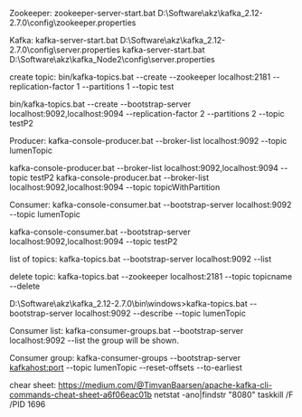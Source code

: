 Zookeeper:
zookeeper-server-start.bat D:\Software\akz\kafka_2.12-2.7.0\config\zookeeper.properties

Kafka:
kafka-server-start.bat D:\Software\akz\kafka_2.12-2.7.0\config\server.properties
kafka-server-start.bat D:\Software\akz\kafka_Node2\config\server.properties


create topic:
bin/kafka-topics.bat --create --zookeeper localhost:2181 --replication-factor 1 --partitions 1 --topic test

bin/kafka-topics.bat --create  --bootstrap-server localhost:9092,localhost:9094 --replication-factor 2 --partitions 2 --topic testP2

Producer:
kafka-console-producer.bat --broker-list localhost:9092 --topic lumenTopic

kafka-console-producer.bat --broker-list localhost:9092,localhost:9094 --topic testP2
kafka-console-producer.bat --broker-list localhost:9092,localhost:9094 --topic topicWithPartition



Consumer:
kafka-console-consumer.bat --bootstrap-server localhost:9092 --topic lumenTopic

kafka-console-consumer.bat --bootstrap-server localhost:9092,localhost:9094 --topic testP2

list of topics:
kafka-topics.bat --bootstrap-server localhost:9092 --list

delete topic:
kafka-topics.bat --zookeeper localhost:2181 --topic topicname --delete

D:\Software\akz\kafka_2.12-2.7.0\bin\windows>kafka-topics.bat --bootstrap-server localhost:9092 --describe --topic lumenTopic

Consumer list:
kafka-consumer-groups.bat --bootstrap-server localhost:9092 --list
the group will be shown.

Consumer group:
kafka-consumer-groups --bootstrap-server <kafkahost:port> --topic lumenTopic --reset-offsets --to-earliest

chear sheet:
https://medium.com/@TimvanBaarsen/apache-kafka-cli-commands-cheat-sheet-a6f06eac01b
netstat -ano|findstr "8080"
taskkill /F /PID 1696

